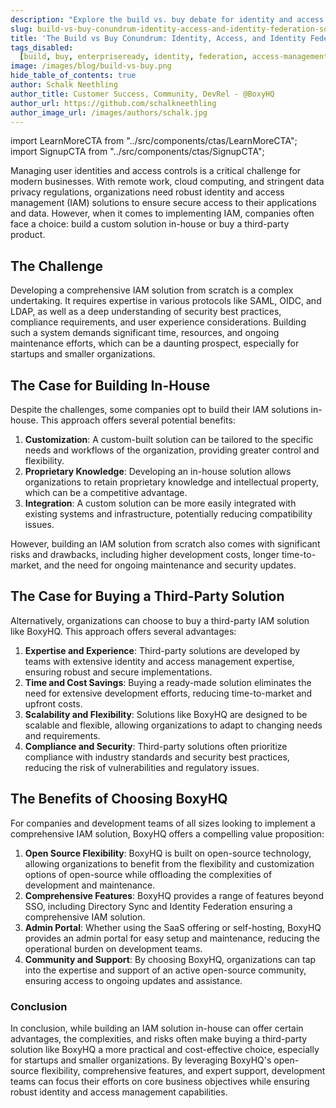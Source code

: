 ```yaml
---
description: "Explore the build vs. buy debate for identity and access management solutions. Learn the pros and cons of building in-house vs. choosing BoxyHQ's open-source platform with SSO, directory sync, and identity federation."
slug: build-vs-buy-conundrum-identity-access-and-identity-federation-solutions
title: 'The Build vs Buy Conundrum: Identity, Access, and Identity Federation Solutions'
tags_disabled:
  [build, buy, enterpriseready, identity, federation, access-management]
image: /images/blog/build-vs-buy.png
hide_table_of_contents: true
author: Schalk Neethling
author_title: Customer Success, Community, DevRel - @BoxyHQ
author_url: https://github.com/schalkneethling
author_image_url: /images/authors/schalk.jpg
---
```


import LearnMoreCTA from "../src/components/ctas/LearnMoreCTA";
import SignupCTA from "../src/components/ctas/SignupCTA";

Managing user identities and access controls is a critical challenge for modern businesses. With remote work, cloud computing, and stringent data privacy regulations, organizations need robust identity and access management (IAM) solutions to ensure secure access to their applications and data. However, when it comes to implementing IAM, companies often face a choice: build a custom solution in-house or buy a third-party product.

## The Challenge

Developing a comprehensive IAM solution from scratch is a complex undertaking. It requires expertise in various protocols like SAML, OIDC, and LDAP, as well as a deep understanding of security best practices, compliance requirements, and user experience considerations. Building such a system demands significant time, resources, and ongoing maintenance efforts, which can be a daunting prospect, especially for startups and smaller organizations.

## The Case for Building In-House

Despite the challenges, some companies opt to build their IAM solutions in-house. This approach offers several potential benefits:

1. **Customization**: A custom-built solution can be tailored to the specific needs and workflows of the organization, providing greater control and flexibility.
2. **Proprietary Knowledge**: Developing an in-house solution allows organizations to retain proprietary knowledge and intellectual property, which can be a competitive advantage.
3. **Integration**: A custom solution can be more easily integrated with existing systems and infrastructure, potentially reducing compatibility issues.

However, building an IAM solution from scratch also comes with significant risks and drawbacks, including higher development costs, longer time-to-market, and the need for ongoing maintenance and security updates.

## The Case for Buying a Third-Party Solution

Alternatively, organizations can choose to buy a third-party IAM solution like BoxyHQ. This approach offers several advantages:

1. **Expertise and Experience**: Third-party solutions are developed by teams with extensive identity and access management expertise, ensuring robust and secure implementations.
2. **Time and Cost Savings**: Buying a ready-made solution eliminates the need for extensive development efforts, reducing time-to-market and upfront costs.
3. **Scalability and Flexibility**: Solutions like BoxyHQ are designed to be scalable and flexible, allowing organizations to adapt to changing needs and requirements.
4. **Compliance and Security**: Third-party solutions often prioritize compliance with industry standards and security best practices, reducing the risk of vulnerabilities and regulatory issues.

<LearnMoreCTA label="Learn more about BoxyHQ's solutions" url="/products/overview" />

## The Benefits of Choosing BoxyHQ

For companies and development teams of all sizes looking to implement a comprehensive IAM solution, BoxyHQ offers a compelling value proposition:

1. **Open Source Flexibility**: BoxyHQ is built on open-source technology, allowing organizations to benefit from the flexibility and customization options of open-source while offloading the complexities of development and maintenance.
2. **Comprehensive Features**: BoxyHQ provides a range of features beyond SSO, including Directory Sync and Identity Federation ensuring a comprehensive IAM solution.
3. **Admin Portal**: Whether using the SaaS offering or self-hosting, BoxyHQ provides an admin portal for easy setup and maintenance, reducing the operational burden on development teams.
4. **Community and Support**: By choosing BoxyHQ, organizations can tap into the expertise and support of an active open-source community, ensuring access to ongoing updates and assistance.

### Conclusion

In conclusion, while building an IAM solution in-house can offer certain advantages, the complexities, and risks often make buying a third-party solution like BoxyHQ a more practical and cost-effective choice, especially for startups and smaller organizations. By leveraging BoxyHQ's open-source flexibility, comprehensive features, and expert support, development teams can focus their efforts on core business objectives while ensuring robust identity and access management capabilities.

<SignupCTA campaign="build-v-buy" />
